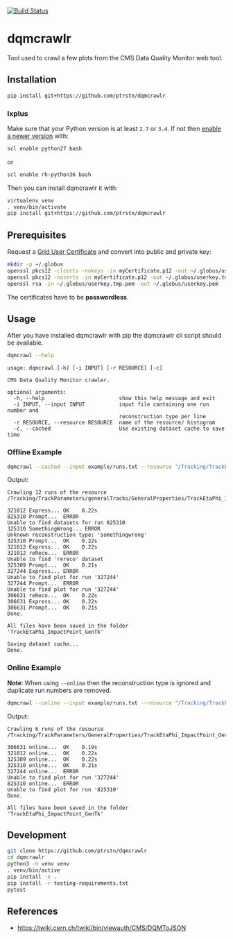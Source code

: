 [![Build Status](https://travis-ci.com/ptrstn/dqmcrawlr.svg?branch=master)](https://travis-ci.com/ptrstn/dqmcrawlr)

# dqmcrawlr

Tool used to crawl a few plots from the CMS Data Quality Monitor web tool.

## Installation

```bash
pip install git+https://github.com/ptrstn/dqmcrawlr
```

### lxplus

Make sure that your Python version is at least ```2.7``` or ```3.4```. If not then [enable a newer version](https://cern.service-now.com/service-portal/article.do?n=KB0000730) with:

```bash
scl enable python27 bash
```

or 

```bash
scl enable rh-python36 bash
```

Then you can install dqmcrawlr it with:

```bash
virtualenv venv
. venv/bin/activate
pip install git+https://github.com/ptrstn/dqmcrawlr
```

## Prerequisites

Request a [Grid User Certificate](https://ca.cern.ch/ca/) and convert into public and private key:

```bash
mkdir -p ~/.globus
openssl pkcs12 -clcerts -nokeys -in myCertificate.p12 -out ~/.globus/usercert.pem
openssl pkcs12 -nocerts -in myCertificate.p12 -out ~/.globus/userkey.tmp.pem
openssl rsa -in ~/.globus/userkey.tmp.pem -out ~/.globus/userkey.pem
```

The certificates have to be **passwordless**.

## Usage

After you have installed dqmcrawlr with pip the dqmcrawlr cli script should be available.

```bash
dqmcrawl --help
```

```
usage: dqmcrawl [-h] [-i INPUT] [-r RESOURCE] [-c]

CMS Data Quality Monitor crawler.

optional arguments:
  -h, --help                        show this help message and exit
  -i INPUT, --input INPUT           input file containing one run number and
                                    reconstruction type per line
  -r RESOURCE, --resource RESOURCE  name of the resource/ histogram
  -c, --cached                      Use existing dataset cache to save time
```

### Offline Example

```bash
dqmcrawl --cached --input example/runs.txt --resource "/Tracking/TrackParameters/generalTracks/GeneralProperties/TrackEtaPhi_ImpactPoint_GenTk"
```

Output:

```
Crawling 12 runs of the resource /Tracking/TrackParameters/generalTracks/GeneralProperties/TrackEtaPhi_ImpactPoint_GenTk

321012 Express... OK    0.22s
825310 Prompt...  ERROR
Unable to find datasets for run 825310
325310 SomethingWrong... ERROR
Unknown reconstruction type: 'somethingwrong'
325310 Prompt...  OK    0.22s
321012 Express... OK    0.22s
321012 reReco...  ERROR
Unable to find 'rereco' dataset
325309 Prompt...  OK    0.21s
327244 Express... ERROR
Unable to find plot for run '327244'
327244 Prompt...  ERROR
Unable to find plot for run '327244'
306631 reReco...  OK    0.22s
306631 Express... OK    0.22s
306631 Prompt...  OK    0.21s
Done.

All files have been saved in the folder 'TrackEtaPhi_ImpactPoint_GenTk'

Saving dataset cache...
Done.
```

### Online Example

**Note**: When using ```--online``` then the reconstruction type is ignored and duplicate run numbers are removed.

```bash
dqmcrawl --online --input example/runs.txt --resource "/Tracking/TrackParameters/GeneralProperties/TrackEtaPhi_ImpactPoint_GenTk"
```

Output:

```
Crawling 6 runs of the resource /Tracking/TrackParameters/GeneralProperties/TrackEtaPhi_ImpactPoint_GenTk

306631 online...  OK    0.19s
321012 online...  OK    0.22s
325309 online...  OK    0.22s
325310 online...  OK    0.21s
327244 online...  ERROR
Unable to find plot for run '327244'
825310 online...  ERROR
Unable to find plot for run '825310'
Done.

All files have been saved in the folder 'TrackEtaPhi_ImpactPoint_GenTk'

```
## Development

```bash
git clone https://github.com/ptrstn/dqmcrawlr
cd dqmcrawlr
python3 -m venv venv
. venv/bin/active
pip install -e .
pip install -r testing-requirements.txt
pytest
```

## References

- https://twiki.cern.ch/twiki/bin/viewauth/CMS/DQMToJSON